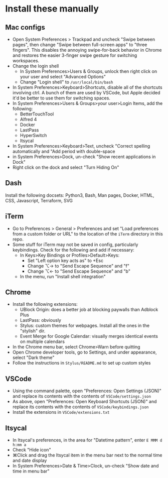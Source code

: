 # Install these manually

## Mac configs
* Open System Preferences > Trackpad and uncheck "Swipe between pages", then change
  "Swipe between full-screen apps" to "three fingers". This disables the annoying
  swipe-for-back behavior in Chrome and restores the easier 3-finger swipe gesture
  for switching workspaces.
* Change the login shell
  * In System Preferences>Users & Groups, unlock then right click on your user and select "Advanced Options"
  * Change "Login shell" to `/usr/local/bin/bash`
* In System Preferences>Keyboard>Shortcuts, disable all of the shortcuts involving ctrl. A bunch of them are used by VSCode, but Apple decided it'd be better to use them for switching spaces.
* In System Preferences>Users & Groups>your user>Login Items, add the following:
  * BetterTouchTool
  * Alfred 4
  * Docker
  * LastPass
  * HyperSwitch
  * Itsycal
* In System Preferences>Keyboard>Text, uncheck "Correct spelling automatically and "Add period with double-space
* in System Preferences>Dock, un-check "Show recent applications in Dock"
* Right click on the dock and select "Turn Hiding On"

## Dash
Install the following docsets: Python3, Bash, Man pages, Docker, HTML, CSS, Javascript, Terraform,
SVG

## iTerm
* Go to Preferences > General > Preferences and set "Load preferences from a custom folder or URL"
  to the location of the `iTerm` directory in this repo.
* Some stuff for iTerm may not be saved in config, particularly keybindings. Check for the following and add if necessary:
  * In Keys>Key Bindings or Profiles>Default>Keys:
    * Set "Left option key acts as" to +Esc
    * Change ⌥→ to "Send Escape Sequence" and "f"
    * Change ⌥← to "Send Escape Sequence" and "b"
  * In the menu, run "Install shell integration"

## Chrome
* Install the following extensions:
  * UBlock Origin: does a better job at blocking paywalls than Adblock Plus
  * LastPass: obviously
  * Stylus: custom themes for webpages. Install all the ones in the "stylish" dir.
  * Event Merge for Google Calendar: visually merges identical events on multiple calendars
* In the Chrome menu bar, select Chrome>Warn before quitting
* Open Chrome developer tools, go to Settings, and under appearance, select "Dark theme"
* Follow the instructions in `Stylus/README.md` to set up custom styles

## VSCode
* Using the command palette, open "Preferences: Open Settings (JSON)" and replace its contents with the contents of `VSCode/settings.json`
* As above, open "Preferences: Open Keyboard Shortcuts (JSON)" and replace its contents with the contents of `VSCode/keybindings.json`
* Install the extensions in `VSCode/extensions.txt`

## Itsycal
* In Itsycal's preferences, in the area for "Datetime pattern", enter `E MMM d  h:mm a`
* Check "Hide icon"
* ⌘Click and drag the Itsycal item in the menu bar next to the normal time and date display
* In System Preferences>Date & Time>Clock, un-check "Show date and time in menu bar"
